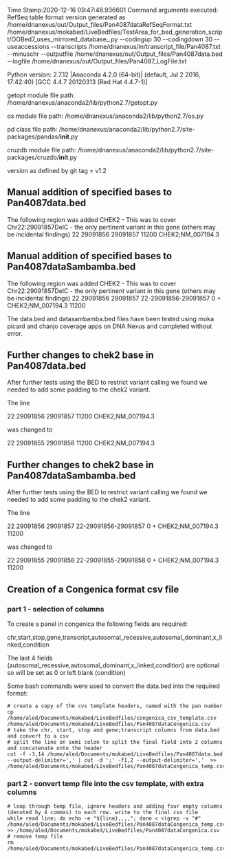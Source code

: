 Time Stamp:2020-12-16 09:47:48.936601
Command arguments executed:
RefSeq table format version generated as /home/dnanexus/out/Output_files/Pan4087dataRefSeqFormat.txt
/home/dnanexus/mokabed/LiveBedfiles/TestArea_for_bed_generation_script/OOBed7_uses_mirrored_database_.py --codingup 30 --codingdown 30 --useaccessions --transcripts /home/dnanexus/in/transcript_file/Pan4087.txt --minuschr --outputfile /home/dnanexus/out/Output_files/Pan4087data.bed --logfile /home/dnanexus/out/Output_files/Pan4087_LogFile.txt 

 Python version: 2.7.12 |Anaconda 4.2.0 (64-bit)| (default, Jul  2 2016, 17:42:40) 
[GCC 4.4.7 20120313 (Red Hat 4.4.7-1)]

 getopt module file path: /home/dnanexus/anaconda2/lib/python2.7/getopt.py

 os module file path: /home/dnanexus/anaconda2/lib/python2.7/os.py

 pd class file path: /home/dnanexus/anaconda2/lib/python2.7/site-packages/pandas/__init__.py

 cruzdb module file path: /home/dnanexus/anaconda2/lib/python2.7/site-packages/cruzdb/__init__.py

version as defined by git tag = v1.2

## Manual addition of specified bases to Pan4087data.bed

The following region was added CHEK2 - This was to cover Chr22:29091857DelC - the only pertinent variant in this gene (others may be incidental findings)
22	29091856	29091857	11200										CHEK2;NM_007194.3

## Manual addition of specified bases to Pan4087dataSambamba.bed

The following region was added CHEK2 - This was to cover Chr22:29091857DelC - the only pertinent variant in this gene (others may be incidental findings)
22	29091856	29091857	22-29091856-29091857	0	+	CHEK2;NM_007194.3	11200

The data.bed and datasambamba.bed files have been tested using moka picard and chanjo coverage apps on DNA Nexus and completed without error.

## Further changes to chek2 base in Pan4087data.bed
After further tests using the BED to restrict variant calling we found we needed to add some padding to the chek2 variant.

The line

22	29091856	29091857	11200										CHEK2;NM_007194.3

was changed to

22	29091855	29091858	11200										CHEK2;NM_007194.3

## Further changes to chek2 base in Pan4087dataSambamba.bed
After further tests using the BED to restrict variant calling we found we needed to add some padding to the chek2 variant.

The line

22	29091856	29091857	22-29091856-29091857	0	+	CHEK2;NM_007194.3	11200

was changed to

22	29091855	29091858	22-29091855-29091858	0	+	CHEK2;NM_007194.3	11200

## Creation of a Congenica format csv file
### part 1 - selection of columns
To create a panel in congenica the following fields are required:

chr,start,stop,gene,transcript,autosomal_recessive,autosomal_dominant,x_linked,condition

The last 4 fields (autosomal_recessive,autosomal_dominant,x_linked,condition) are optional so will be set as 0 or left blank (condition)

Some bash commands were used to convert the data.bed into the required format:

```
# create a copy of the cvs template headers, named with the pan number
cp /home/aled/Documents/mokabed/LiveBedfiles/congenica_csv_template.csv /home/aled/Documents/mokabed/LiveBedfiles/Pan4087dataCongenica.csv
# take the chr, start, stop and gene;transcript columns from data.bed and convert to a csv
# split the line on semi colon to split the final field into 2 columns and concatenate onto the header
cut -f -3,14 /home/aled/Documents/mokabed/LiveBedfiles/Pan4087data.bed --output-delimiter=',' | cut -d ';' -f1,2 --output-delimiter=','  >> /home/aled/Documents/mokabed/LiveBedfiles/Pan4087dataCongenica_temp.csv
```

### part 2 - convert temp file into the csv template, with extra columns
```
# loop through temp file, ignore headers and adding four empty columns (denoted by 4 commas) to each row. write to the final csv file
while read line; do echo -e "${line},,,,"; done < <(grep -v "#" /home/aled/Documents/mokabed/LiveBedfiles/Pan4087dataCongenica_temp.csv) >> /home/aled/Documents/mokabed/LiveBedfiles/Pan4087dataCongenica.csv
# remove temp file
rm /home/aled/Documents/mokabed/LiveBedfiles/Pan4087dataCongenica_temp.csv
```